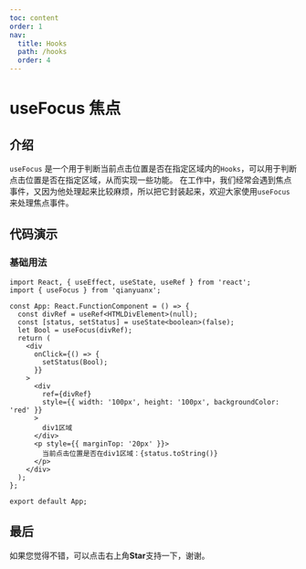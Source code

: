 ```yaml
---
toc: content
order: 1
nav:
  title: Hooks
  path: /hooks
  order: 4
---
```


# useFocus 焦点
## 介绍

`useFocus` 是一个用于判断当前点击位置是否在指定区域内的`Hooks`，可以用于判断点击位置是否在指定区域，从而实现一些功能。
在工作中，我们经常会遇到焦点事件，又因为他处理起来比较麻烦，所以把它封装起来，欢迎大家使用`useFocus`来处理焦点事件。
## 代码演示

### 基础用法
```tsx
import React, { useEffect, useState, useRef } from 'react';
import { useFocus } from 'qianyuanx';

const App: React.FunctionComponent = () => {
  const divRef = useRef<HTMLDivElement>(null);
  const [status, setStatus] = useState<boolean>(false);
  let Bool = useFocus(divRef);
  return (
    <div
      onClick={() => {
        setStatus(Bool);
      }}
    >
      <div
        ref={divRef}
        style={{ width: '100px', height: '100px', backgroundColor: 'red' }}
      >
        div1区域
      </div>
      <p style={{ marginTop: '20px' }}>
        当前点击位置是否在div1区域：{status.toString()}
      </p>
    </div>
  );
};

export default App;
```
## 最后

如果您觉得不错，可以点击右上角**Star**支持一下，谢谢。